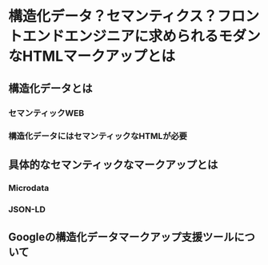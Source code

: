 # 構造化データ？セマンティクス？フロントエンドエンジニアに求められるモダンなHTMLマークアップとは  

## 構造化データとは  

### セマンティックWEB  

### 構造化データにはセマンティックなHTMLが必要  

## 具体的なセマンティックなマークアップとは  

### Microdata  

### JSON-LD  

## Googleの構造化データマークアップ支援ツールについて  
